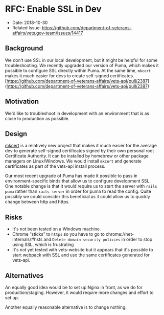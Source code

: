 # RFC: Enable SSL in Dev

- Date: 2018-10-30
- Related Issue: https://github.com/department-of-veterans-affairs/vets.gov-team/issues/14417

## Background

We don't use SSL in our local development, but it might be helpful for some troubleshooting. We recently upgraded our version of Puma, which makes it possible to configure SSL directly within Puma.  At the same time, `mkcert` makes it much easier for devs to create self-signed certificates.
[https://github.com/department-of-veterans-affairs/vets-api/pull/2387](https://github.com/department-of-veterans-affairs/vets-api/pull/2387)

## Motivation
We'd like to troubleshoot in development with an environment that is as close to production as possible. 

## Design
[mkcert](https://github.com/FiloSottile/mkcert) is a relatively new project that makes it much easier for the average dev to generate self-signed certificates signed by their own personal root Certificate Authority. It can be installed by homebrew or other package managers on Linux/Windows. We would install `mkcert` and generate certificates as part of the vets-api install process. 

Our most recent upgrade of Puma has made it possible to pass in environment-specific binds that allow us to configure development SSL. One notable change is that it would require us to start the server with `rails puma` rather than `rails server` in order for puma to read the config.  Quite possibly we could consider this beneficial as it could allow us to quickly change between http and https.

## Risks
* It's not been tested on a Windows machine.  
* Chrome “sticks” to `https` so you have to go to chrome://net-internals/#hsts and `Delete domain security policies` in order to stop using SSL, which is frustrating
* It's not yet tested with vets-website but it appears that it's possible to start [webpack with SSL](https://webpack.js.org/configuration/dev-server/#devserver-https) and use the same certificates generated for vets-api.

## Alternatives
An equally good idea would be to set up Nginx in front, as we do for production/staging.  However, it would require more changes and effort to set up. 

Another equally reasonable alternative is to change nothing. 
